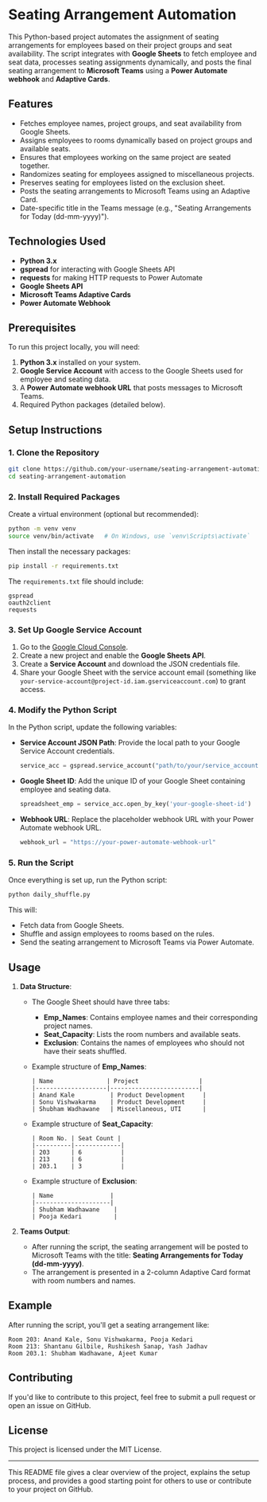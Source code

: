 # Seating Arrangement Automation

This Python-based project automates the assignment of seating arrangements for employees based on their project groups and seat availability. The script integrates with **Google Sheets** to fetch employee and seat data, processes seating assignments dynamically, and posts the final seating arrangement to **Microsoft Teams** using a **Power Automate webhook** and **Adaptive Cards**.

## Features

- Fetches employee names, project groups, and seat availability from Google Sheets.
- Assigns employees to rooms dynamically based on project groups and available seats.
- Ensures that employees working on the same project are seated together.
- Randomizes seating for employees assigned to miscellaneous projects.
- Preserves seating for employees listed on the exclusion sheet.
- Posts the seating arrangements to Microsoft Teams using an Adaptive Card.
- Date-specific title in the Teams message (e.g., "Seating Arrangements for Today (dd-mm-yyyy)").

## Technologies Used

- **Python 3.x**
- **gspread** for interacting with Google Sheets API
- **requests** for making HTTP requests to Power Automate
- **Google Sheets API**
- **Microsoft Teams Adaptive Cards**
- **Power Automate Webhook**

## Prerequisites

To run this project locally, you will need:

1. **Python 3.x** installed on your system.
2. **Google Service Account** with access to the Google Sheets used for employee and seating data.
3. A **Power Automate webhook URL** that posts messages to Microsoft Teams.
4. Required Python packages (detailed below).

## Setup Instructions

### 1. Clone the Repository

```bash
git clone https://github.com/your-username/seating-arrangement-automation.git
cd seating-arrangement-automation
```

### 2. Install Required Packages

Create a virtual environment (optional but recommended):

```bash
python -m venv venv
source venv/bin/activate   # On Windows, use `venv\Scripts\activate`
```

Then install the necessary packages:

```bash
pip install -r requirements.txt
```

The `requirements.txt` file should include:

```
gspread
oauth2client
requests
```

### 3. Set Up Google Service Account

1. Go to the [Google Cloud Console](https://console.cloud.google.com/).
2. Create a new project and enable the **Google Sheets API**.
3. Create a **Service Account** and download the JSON credentials file.
4. Share your Google Sheet with the service account email (something like `your-service-account@project-id.iam.gserviceaccount.com`) to grant access.

### 4. Modify the Python Script

In the Python script, update the following variables:
- **Service Account JSON Path**: Provide the local path to your Google Service Account credentials.
  
    ```python
    service_acc = gspread.service_account("path/to/your/service_account.json")
    ```

- **Google Sheet ID**: Add the unique ID of your Google Sheet containing employee and seating data.
  
    ```python
    spreadsheet_emp = service_acc.open_by_key('your-google-sheet-id')
    ```

- **Webhook URL**: Replace the placeholder webhook URL with your Power Automate webhook URL.
  
    ```python
    webhook_url = "https://your-power-automate-webhook-url"
    ```

### 5. Run the Script

Once everything is set up, run the Python script:

```bash
python daily_shuffle.py
```

This will:
- Fetch data from Google Sheets.
- Shuffle and assign employees to rooms based on the rules.
- Send the seating arrangement to Microsoft Teams via Power Automate.

## Usage

1. **Data Structure**:
    - The Google Sheet should have three tabs:
        - **Emp_Names**: Contains employee names and their corresponding project names.
        - **Seat_Capacity**: Lists the room numbers and available seats.
        - **Exclusion**: Contains the names of employees who should not have their seats shuffled.
    - Example structure of **Emp_Names**:
        ```
        | Name               | Project                 |
        |--------------------|-------------------------|
        | Anand Kale          | Product Development     |
        | Sonu Vishwakarma    | Product Development     |
        | Shubham Wadhawane   | Miscellaneous, UTI      |
        ```

    - Example structure of **Seat_Capacity**:
        ```
        | Room No. | Seat Count |
        |----------|-------------|
        | 203      | 6           |
        | 213      | 6           |
        | 203.1    | 3           |
        ```

    - Example structure of **Exclusion**:
        ```
        | Name                |
        |---------------------|
        | Shubham Wadhawane    |
        | Pooja Kedari         |
        ```

2. **Teams Output**:
    - After running the script, the seating arrangement will be posted to Microsoft Teams with the title:
      **Seating Arrangements for Today (dd-mm-yyyy)**.
    - The arrangement is presented in a 2-column Adaptive Card format with room numbers and names.

## Example

After running the script, you'll get a seating arrangement like:

```
Room 203: Anand Kale, Sonu Vishwakarma, Pooja Kedari
Room 213: Shantanu Gilbile, Rushikesh Sanap, Yash Jadhav
Room 203.1: Shubham Wadhawane, Ajeet Kumar
```

## Contributing

If you'd like to contribute to this project, feel free to submit a pull request or open an issue on GitHub.

## License

This project is licensed under the MIT License.

---

This README file gives a clear overview of the project, explains the setup process, and provides a good starting point for others to use or contribute to your project on GitHub.
